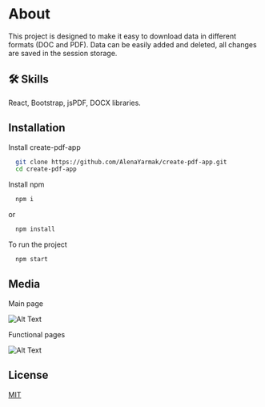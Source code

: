 # About

This project is designed to make it easy to download data in different formats (DOC and PDF). Data can be easily added and deleted, all changes are saved in the session storage.


## 🛠 Skills
React, Bootstrap, jsPDF, DOCX libraries.


## Installation

Install create-pdf-app

```bash
  git clone https://github.com/AlenaYarmak/create-pdf-app.git
  cd create-pdf-app
```

Install npm

```bash
  npm i
```
or
```bash
  npm install
```

To run the project

```bash
  npm start
```
   
## Media

Main page

![Alt Text](https://i.giphy.com/media/v1.Y2lkPTc5MGI3NjExZzRpM2g5ZzNzNGhiMjF0c3J1b3Z5amlrMm8zYXNpOWFjOHFhOXFtNiZlcD12MV9pbnRlcm5hbF9naWZfYnlfaWQmY3Q9Zw/KL6rEx7K75r2YxgbKE/giphy.gif)

Functional pages

![Alt Text](https://i.giphy.com/media/v1.Y2lkPTc5MGI3NjExN3ZzNjUyN2k5aXR5eGhiYW92eGE1bGVyd29oMDRpZzN5c2N0MW00MyZlcD12MV9pbnRlcm5hbF9naWZfYnlfaWQmY3Q9Zw/Qf8aniTzk6i6yypi3E/giphy.gif)

## License

[MIT](https://choosealicense.com/licenses/mit/)